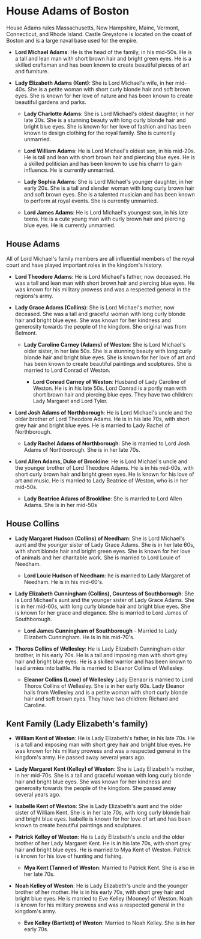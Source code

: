 # House Adams of Boston

House Adams rules Massachusetts, New Hampshire, Maine, Vermont, Connecticut, and Rhode Island.  Castle Greystone is located on the coast of Boston and is a large naval base used for the empire.  

- **Lord Michael Adams**: He is the head of the family, in his mid-50s. He is a tall and lean man with short brown hair and bright green eyes. He is a skilled craftsman and has been known to create beautiful pieces of art and furniture.

- **Lady Elizabeth Adams (Kent)**: She is Lord Michael's wife, in her mid-40s. She is a petite woman with short curly blonde hair and soft brown eyes. She is known for her love of nature and has been known to create beautiful gardens and parks.

  - **Lady Charlotte Adams**: She is Lord Michael's oldest daughter, in her late 20s. She is a stunning beauty with long curly blonde hair and bright blue eyes. She is known for her love of fashion and has been known to design clothing for the royal family. She is currently unmarried.

  - **Lord William Adams**: He is Lord Michael's oldest son, in his mid-20s. He is tall and lean with short brown hair and piercing blue eyes. He is a skilled politician and has been known to use his charm to gain influence. He is currently unmarried.

  - **Lady Sophia Adams**: She is Lord Michael's younger daughter, in her early 20s. She is a tall and slender woman with long curly brown hair and soft brown eyes. She is a talented musician and has been known to perform at royal events. She is currently unmarried.

  - **Lord James Adams**: He is Lord Michael's youngest son, in his late teens. He is a cute young man with curly brown hair and piercing blue eyes. He is currently unmarried.

## House Adams

All of Lord Michael's family members are all influential members of the royal court and have played important roles in the kingdom's history.

- **Lord Theodore Adams**: He is Lord Michael's father, now deceased. He was a tall and lean man with short brown hair and piercing blue eyes. He was known for his military prowess and was a respected general in the regions's army.

- **Lady Grace Adams (Collins)**: She is Lord Michael's mother, now deceased. She was a tall and graceful woman with long curly blonde hair and bright blue eyes. She was known for her kindness and generosity towards the people of the kingdom.  She original was from Belmont.

   - **Lady Caroline Carney (Adams) of Weston**: She is Lord Michael's older sister, in her late 50s. She is a stunning beauty with long curly blonde hair and bright blue eyes. She is known for her love of art and has been known to create beautiful paintings and sculptures. She is married to Lord Conrad of Weston.

     - **Lord Conrad Carney of Weston**: Husband of Lady Caroline of Weston.  He is in his late 50s. Lord Conrad is a portly man with short brown hair and piercing blue eyes. They have two children: Lady Margaret and Lord Tyler.
  
- **Lord Josh Adams of Northborough**: He is Lord Michael's uncle and the older brother of Lord Theodore Adams. He is in his late 70s, with short grey hair and bright blue eyes. He is married to Lady Rachel of Northborough.

  - **Lady Rachel Adams of Northborough**:  She is married to Lord Josh Adams of Northborough.  She is in her late 70s.
 
- **Lord Allen Adams, Duke of Brookline**: He is Lord Michael's uncle and the younger brother of Lord Theodore Adams. He is in his mid-60s, with short curly brown hair and bright green eyes. He is known for his love of art and music. He is married to Lady Beatrice of Weston, who is in her mid-50s.

  - **Lady Beatrice Adams of Brookline**:  She is married to Lord Allen Adams.  She is in her mid-50s

## House Collins 

- **Lady Margaret Hudson (Collins) of Needham**: She is Lord Michael's aunt and the younger sister of Lady Grace Adams. She is in her late 60s, with short blonde hair and bright green eyes. She is known for her love of animals and her charitable work. She is married to Lord Louie of Needham.

   - **Lord Louie Hudson of Needham**:  he is married to Lady Margaret of Needham.  He is in his mid-60's.

- **Lady Elizabeth Cunningham (Collins), Countess of Southborough**: She is Lord Michael's aunt and the younger sister of Lady Grace Adams. She is in her mid-60s, with long curly blonde hair and bright blue eyes. She is known for her grace and elegance. She is married to Lord James of Southborough.

   - **Lord James Cunningham of Southborough** - Married to Lady Elizabeth Cunningham.  He is in his mid-70's.

- **Thoros Collins of Wellesley**: He is Lady Elizabeth Cunningham older brother, in his early 70s. He is a tall and imposing man with short grey hair and bright blue eyes. He is a skilled warrior and has been known to lead armies into battle. He is married to  Eleanor Collins of Wellesley.

  - **Eleanor Collins (Lowe) of Wellesley** Lady Elenaor is married to Lord Thoros Collins of Wellesley.  She is in her early 60s. Lady Eleanor hails from Wellesley and is a petite woman with short curly blonde hair and soft brown eyes. They have two children: Richard and Caroline.

## Kent Family (Lady Elizabeth's family)

- **William Kent of Weston**: He is Lady Elizabeth's father, in his late 70s. He is a tall and imposing man with short grey hair and bright blue eyes. He was known for his military prowess and was a respected general in the kingdom's army. He passed away several years ago.

- **Lady Margaret Kent (Kelley) of Weston**: She is Lady Elizabeth's mother, in her mid-70s. She is a tall and graceful woman with long curly blonde hair and bright blue eyes. She was known for her kindness and generosity towards the people of the kingdom. She passed away several years ago.

- **Isabelle Kent of Weston**: She is Lady Elizabeth's aunt and the older sister of William Kent. She is in her late 70s, with long curly blonde hair and bright blue eyes. Isabelle is known for her love of art and has been known to create beautiful paintings and sculptures.
  
- **Patrick Kelley of Weston**: He is Lady Elizabeth's uncle and the older brother of her Lady Margaret Kent. He is in his late 70s, with short grey hair and bright blue eyes. He is married to Mya Kent of Weston.  Patrick is known for his love of hunting and fishing.

  - **Mya Kent (Tanner) of Weston**:  Married to Patrick Kent.  She is also in her late 70s. 

- **Noah Kelley of Weston**: He is Lady Elizabeth's uncle and the younger brother of her mother. He is in his early 70s, with short grey hair and bright blue eyes. He is married to Eve Kelley (Mooney) of Weston. Noah is known for his military prowess and was a respected general in the kingdom's army.

  - **Eve Kelley (Bartlett) of Weston**:  Married to Noah Kelley.  She is in her early 70s.
